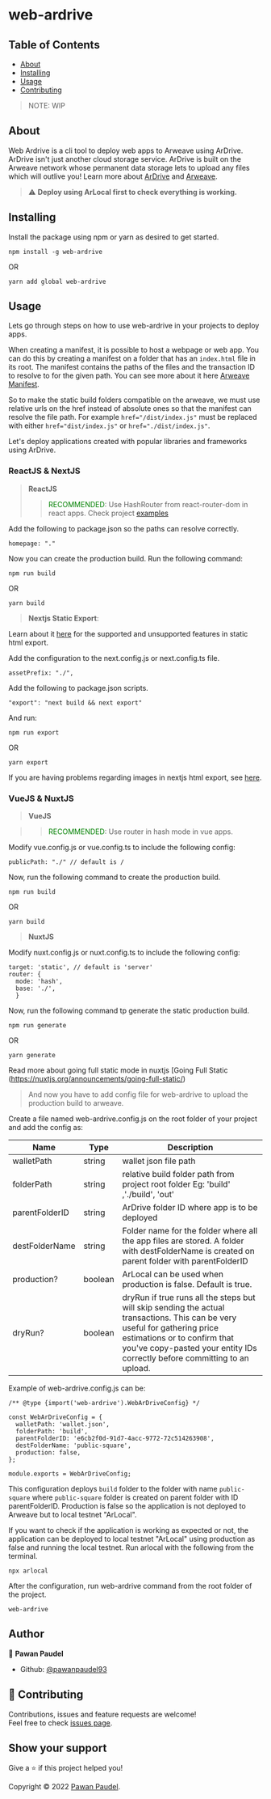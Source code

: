 # web-ardrive

## Table of Contents

- [About](#about)
- [Installing](#installing)
- [Usage](#usage)
- [Contributing](#contributing)

> NOTE: WIP


## About <a name = "about"></a>

Web Ardrive is a cli tool to deploy web apps to Arweave using ArDrive. ArDrive isn't just another cloud storage service. ArDrive is built on the Arweave network whose permanent data storage lets to upload any files which will outlive you!
Learn more about [ArDrive](https://ardrive.io/) and [Arweave](https://www.arweave.org/).

> :warning: **Deploy using ArLocal first to check everything is working.**


## Installing <a name = "installing"></a>

Install the package using npm or yarn as desired to get started.
```
npm install -g web-ardrive
```
OR
```
yarn add global web-ardrive
```

## Usage <a name = "usage"></a>

Lets go through steps on how to use web-ardrive in your projects to deploy apps.

When creating a manifest, it is possible to host a webpage or web app. You can do this by creating a manifest on a folder that has an `index.html` file in its root. The manifest contains the paths of the files and the transaction ID to resolve to for the given path. You can see more about it here [Arweave Manifest](https://github.com/ArweaveTeam/arweave/blob/master/doc/path-manifest-schema.md).

So to make the static build folders compatible on the arweave, we must use relative urls on the href instead of absolute ones so that the manifest can resolve the file path. For example `href="/dist/index.js"` must be replaced with either `href="dist/index.js"` or `href="./dist/index.js"`.

Let's deploy applications created with popular libraries and frameworks using ArDrive.

### ReactJS & NextJS
> **ReactJS** 
>> <span style='color: green;'>RECOMMENDED</span>: Use HashRouter from react-router-dom in react apps. Check project [examples](https://github.com/pawanpaudel93/web-ardrive/tree/main/examples)

Add the following to package.json so the paths can resolve correctly.

```
homepage: "."
```
Now you can create the production build. Run the following command:
```
npm run build
```
OR
```
yarn build
```

> **Nextjs Static Export**:

Learn about it [here](https://nextjs.org/docs/advanced-features/static-html-export) for the supported and unsupported features in static html export.

Add the configuration to the next.config.js or next.config.ts file.

```
assetPrefix: "./",
```

Add the following to package.json scripts.
```
"export": "next build && next export"
```
And run: 
```
npm run export
```
OR
```
yarn export
```
If you are having problems regarding images in nextjs html export, see [here](https://stackoverflow.com/questions/65487914/error-image-optimization-using-next-js-default-loader-is-not-compatible-with-n).

### VueJS & NuxtJS
> **VueJS**

>><span style='color: green;'>RECOMMENDED</span>: Use router in hash mode in vue apps.

Modify vue.config.js or vue.config.ts to include the following config:
```
publicPath: "./" // default is /
```
Now, run the following command to create the production build.
```
npm run build
```
OR
```
yarn build
```

> **NuxtJS**

Modify nuxt.config.js or nuxt.config.ts to include the following config:

```
target: 'static', // default is 'server'
router: {
  mode: 'hash',
  base: './',
  }
```

Now, run the following command tp generate the static production build.

```
npm run generate
```
OR
```
yarn generate
```
Read more about going full static mode in nuxtjs [Going Full Static (https://nuxtjs.org/announcements/going-full-static/)

> And now you have to add config file for web-ardrive to upload the production build to arweave.

Create a file named web-ardrive.config.js on the root folder of your project and add the config as:

|  Name | Type   | Description   |
| ------------ | ------------ | ------------ |
|  walletPath |  string | wallet json file path |
|folderPath	|	string	|	relative build folder path from project root folder Eg: 'build' ,'./build', 'out'	|
| parentFolderID	  |  string |  ArDrive folder ID where app is to be deployed |
|  destFolderName	 | string  | Folder name for the folder where all the app files are stored. A folder with destFolderName is created on parent folder with parentFolderID  |
| production?	| boolean	| ArLocal can be used when production is false. Default is true.	|
| dryRun? | boolean | dryRun if true runs all the steps but will skip sending the actual transactions. This can be very useful for gathering price estimations or to confirm that you've copy-pasted your entity IDs correctly before committing to an upload. |

Example of web-ardrive.config.js can be:

```
/** @type {import('web-ardrive').WebArDriveConfig} */

const WebArDriveConfig = {
  walletPath: 'wallet.json',
  folderPath: 'build',
  parentFolderID: 'e6cb2f0d-91d7-4acc-9772-72c514263908',
  destFolderName: 'public-square',
  production: false,
};

module.exports = WebArDriveConfig;
```
This configuration deploys `build` folder to the folder with name `public-square` where `public-square` folder is created on parent folder with ID parentFolderID. Production is false so the application is not deployed to Arweave but to local testnet "ArLocal".

If you want to check if the application is working as expected or not, the application can be deployed to local testnet "ArLocal" using production as false and running the local testnet. Run arlocal with the following from the terminal.
```
npx arlocal
```

After the configuration, run web-ardrive command from the root folder of the project.

```
web-ardrive
```

## Author

👤 **Pawan Paudel**

- Github: [@pawanpaudel93](https://github.com/pawanpaudel93)


## 🤝 Contributing <a name = "contributing"></a>

Contributions, issues and feature requests are welcome!<br />Feel free to check [issues page](https://github.com/pawanpaudel93/web-ardrive/issues).


## Show your support

Give a ⭐️ if this project helped you!

Copyright © 2022 [Pawan Paudel](https://github.com/pawanpaudel93).<br />